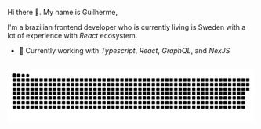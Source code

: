 Hi there 👋. My name is Guilherme,

I'm a brazilian frontend developer who is currently living is Sweden with a lot of experience with _React_ ecosystem.

- 🔭 Currently working with _Typescript_, _React_, _GraphQL_, and _NexJS_
##

<!-- Contributions snake -->
<div align="center">
  <img src="https://github.com/guilhermespopolin/guilhermespopolin/blob/output/github-snake.svg" />
</div>
